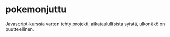 # pokemonjuttu
Javascript-kurssia varten tehty projekti, aikataulullisista syistä, ulkonäkö on puutteellinen.
